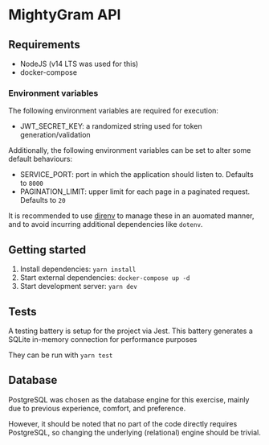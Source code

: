 # MightyGram API

## Requirements

* NodeJS (v14 LTS was used for this)
* docker-compose

### Environment variables

The following environment variables are required for execution:

* JWT_SECRET_KEY: a randomized string used for token generation/validation

Additionally, the following environment variables can be set to alter some default behaviours:

* SERVICE_PORT: port in which the application should listen to. Defaults to `8000`
* PAGINATION_LIMIT: upper limit for each page in a paginated request. Defaults to `20`

It is recommended to use [direnv](https://direnv.net/) to manage these in an auomated manner, and to avoid incurring additional dependencies like `dotenv`.

## Getting started

1. Install dependencies: `yarn install`
2. Start external dependencies: `docker-compose up -d`
3. Start development server: `yarn dev`

## Tests

A testing battery is setup for the project via Jest.
This battery generates a SQLite in-memory connection for performance purposes

They can be run with `yarn test`

## Database

PostgreSQL was chosen as the database engine for this exercise, mainly due to previous experience, comfort, and preference.

However, it should be noted that no part of the code directly requires PostgreSQL, so changing the underlying (relational) engine should be trivial.

